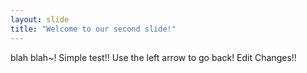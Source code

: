 ```yaml
---
layout: slide
title: "Welcome to our second slide!"
---
```

blah blah~! Simple test!!
Use the left arrow to go back!
Edit Changes!!
